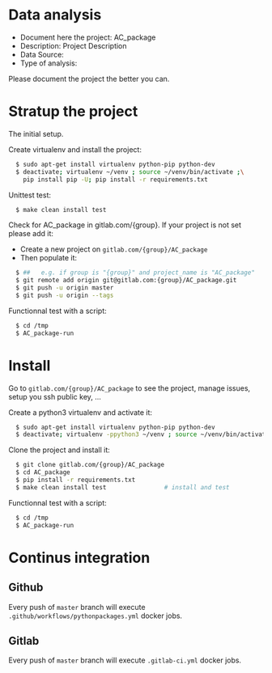 # Data analysis
- Document here the project: AC_package
- Description: Project Description
- Data Source:
- Type of analysis:

Please document the project the better you can.

# Stratup the project

The initial setup.

Create virtualenv and install the project:
```bash
  $ sudo apt-get install virtualenv python-pip python-dev
  $ deactivate; virtualenv ~/venv ; source ~/venv/bin/activate ;\
    pip install pip -U; pip install -r requirements.txt
```

Unittest test:
```bash
  $ make clean install test
```

Check for AC_package in gitlab.com/{group}.
If your project is not set please add it:

- Create a new project on `gitlab.com/{group}/AC_package`
- Then populate it:

```bash
  $ ##   e.g. if group is "{group}" and project_name is "AC_package"
  $ git remote add origin git@gitlab.com:{group}/AC_package.git
  $ git push -u origin master
  $ git push -u origin --tags
```

Functionnal test with a script:
```bash
  $ cd /tmp
  $ AC_package-run
```
# Install
Go to `gitlab.com/{group}/AC_package` to see the project, manage issues,
setup you ssh public key, ...

Create a python3 virtualenv and activate it:
```bash
  $ sudo apt-get install virtualenv python-pip python-dev
  $ deactivate; virtualenv -ppython3 ~/venv ; source ~/venv/bin/activate
```

Clone the project and install it:
```bash
  $ git clone gitlab.com/{group}/AC_package
  $ cd AC_package
  $ pip install -r requirements.txt
  $ make clean install test                # install and test
```
Functionnal test with a script:
```bash
  $ cd /tmp
  $ AC_package-run
``` 

# Continus integration
## Github 
Every push of `master` branch will execute `.github/workflows/pythonpackages.yml` docker jobs.
## Gitlab
Every push of `master` branch will execute `.gitlab-ci.yml` docker jobs.
